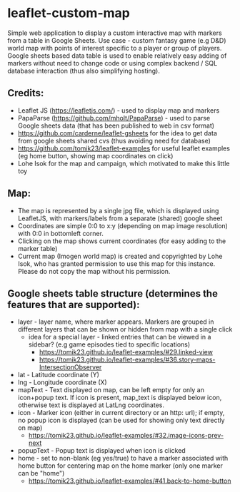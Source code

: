 # leaflet-custom-map
Simple web application to display a custom interactive map with markers from a table in Google Sheets.
Use case - custom fantasy game (e.g D&D) world map with points of interest specific to a player or group of players.
Google sheets based data table is used to enable relatively easy adding of markers without need to change code or using complex backend / SQL database interaction (thus also simplifying hosting).

## Credits:
- Leaflet JS (https://leafletjs.com/) - used to display map and markers
- PapaParse (https://github.com/mholt/PapaParse) - used to parse Google sheets data (that has been published to web in csv format)
- https://github.com/carderne/leaflet-gsheets for the idea to get data from google sheets shared cvs (thus avoiding need for database)
- https://github.com/tomik23/leaflet-examples for useful leaflet examples (eg home button, showing map coordinates on click)
- Lohe Isok for the map and campaign, which motivated to make this little toy

## Map:
- The map is represented by a single jpg file, which is displayed using LeafletJS, with markers/labels from a separate (shared) google sheet
- Coordinates are simple 0:0 to x:y (depending on map image resolution) with 0:0 in bottomleft corner.
- Clicking on the map shows current coordinates (for easy adding to the marker table)
- Current map (Imogen world map) is created and copyrighted by Lohe Isok, who has granted permission to use this map for this instance. Please do not copy the map without his permission.

## Google sheets table structure (determines the features that are supported):
- layer - layer name, where marker appears. Markers are grouped in different layers that can be shown or hidden from map with a single click
	- idea for a special layer - linked entries that can be viewed in a sidebar? (e.g game episodes tied to specific locations)
		- https://tomik23.github.io/leaflet-examples/#29.linked-view
		- https://tomik23.github.io/leaflet-examples/#36.story-maps-IntersectionObserver
- lat - Latitude coordinate (Y)
- lng - Longitude coordinate (X)
- mapText - Text displayed on map, can be left empty for only an icon+popup text. If icon is present, map_text is displayed below icon, otherwise text is displayed at LatLng coordinates.
- icon - Marker icon (either in current directory or an http: url); if empty, no popup icon is displayed (can be used for showing only text directly on map)
	- https://tomik23.github.io/leaflet-examples/#32.image-icons-prev-next
- popupText - Popup text is displayed when icon is clicked
- home - set to non-blank (eg yes/true) to have a marker associated with home button for centering map on the home marker (only one marker can be "home")
	- https://tomik23.github.io/leaflet-examples/#41.back-to-home-button
